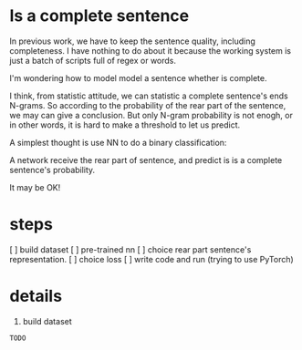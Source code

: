 # Is a complete sentence

In previous work, we have to keep the sentence quality, including completeness. I have nothing to do about it because the working system is just a batch of scripts full of regex or words.

I'm wondering how to model model a sentence whether is complete.

I think, from statistic attitude, we can statistic a complete sentence's ends N-grams. So according to the probability of the rear part of the sentence, we may can give a conclusion. But only N-gram probability is not enogh, or in other words, it is hard to make a threshold to let us predict.

A simplest thought is use NN to do a binary classification:

A network receive the rear part of sentence, and predict is is a complete sentence's probability.

It may be OK!

# steps

[ ] build dataset
[ ] pre-trained nn
[ ] choice rear part sentence's representation.
[ ] choice loss
[ ] write code and run (trying to use PyTorch)


# details

1. build dataset

`TODO`
